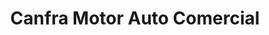 ---
title: "Canfra Motor Auto Comercial"
url: /santo-domingo-norte/canfra-motor-auto-comercial/
shop: Motorrad
---